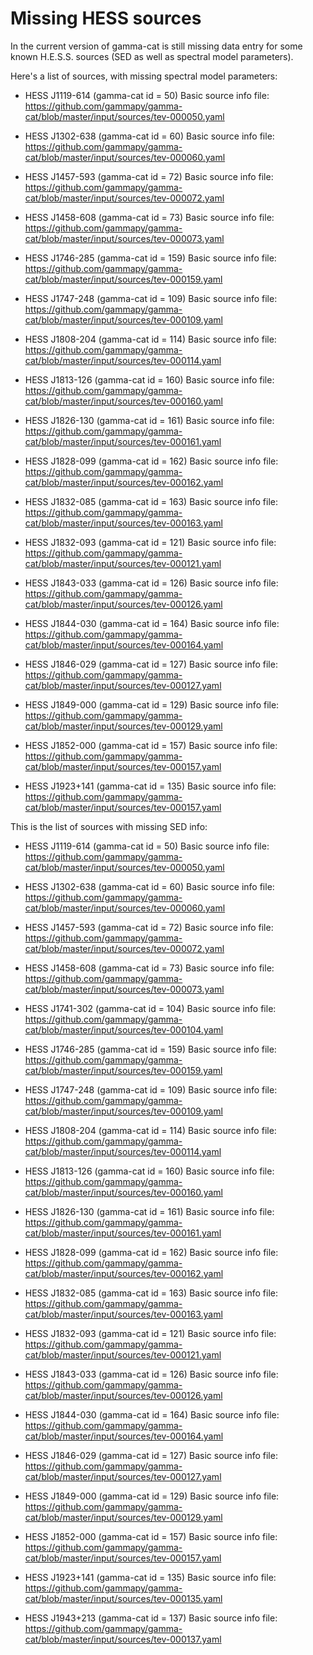 # Missing HESS sources

In the current version of gamma-cat is still missing data entry for some
known H.E.S.S. sources (SED as well as spectral model parameters).

Here's a list of sources, with missing spectral model parameters:

* HESS J1119-614 (gamma-cat id =  50)
    Basic source info file: https://github.com/gammapy/gamma-cat/blob/master/input/sources/tev-000050.yaml

* HESS J1302-638 (gamma-cat id =  60)
    Basic source info file: https://github.com/gammapy/gamma-cat/blob/master/input/sources/tev-000060.yaml

* HESS J1457-593 (gamma-cat id =  72)
    Basic source info file: https://github.com/gammapy/gamma-cat/blob/master/input/sources/tev-000072.yaml

* HESS J1458-608 (gamma-cat id =  73)
    Basic source info file: https://github.com/gammapy/gamma-cat/blob/master/input/sources/tev-000073.yaml

* HESS J1746-285 (gamma-cat id = 159)
    Basic source info file: https://github.com/gammapy/gamma-cat/blob/master/input/sources/tev-000159.yaml

* HESS J1747-248 (gamma-cat id = 109)
    Basic source info file: https://github.com/gammapy/gamma-cat/blob/master/input/sources/tev-000109.yaml

* HESS J1808-204 (gamma-cat id = 114)
    Basic source info file: https://github.com/gammapy/gamma-cat/blob/master/input/sources/tev-000114.yaml

* HESS J1813-126 (gamma-cat id = 160)
    Basic source info file: https://github.com/gammapy/gamma-cat/blob/master/input/sources/tev-000160.yaml

* HESS J1826-130 (gamma-cat id = 161)
    Basic source info file: https://github.com/gammapy/gamma-cat/blob/master/input/sources/tev-000161.yaml

* HESS J1828-099 (gamma-cat id = 162)
    Basic source info file: https://github.com/gammapy/gamma-cat/blob/master/input/sources/tev-000162.yaml

* HESS J1832-085 (gamma-cat id = 163)
    Basic source info file: https://github.com/gammapy/gamma-cat/blob/master/input/sources/tev-000163.yaml

* HESS J1832-093 (gamma-cat id = 121)
    Basic source info file: https://github.com/gammapy/gamma-cat/blob/master/input/sources/tev-000121.yaml

* HESS J1843-033 (gamma-cat id = 126)
    Basic source info file: https://github.com/gammapy/gamma-cat/blob/master/input/sources/tev-000126.yaml

* HESS J1844-030 (gamma-cat id = 164)
    Basic source info file: https://github.com/gammapy/gamma-cat/blob/master/input/sources/tev-000164.yaml

* HESS J1846-029 (gamma-cat id = 127)
    Basic source info file: https://github.com/gammapy/gamma-cat/blob/master/input/sources/tev-000127.yaml

* HESS J1849-000 (gamma-cat id = 129)
    Basic source info file: https://github.com/gammapy/gamma-cat/blob/master/input/sources/tev-000129.yaml

* HESS J1852-000 (gamma-cat id = 157)
    Basic source info file: https://github.com/gammapy/gamma-cat/blob/master/input/sources/tev-000157.yaml

* HESS J1923+141 (gamma-cat id = 135)
    Basic source info file: https://github.com/gammapy/gamma-cat/blob/master/input/sources/tev-000157.yaml

This is the list of sources with missing SED info:

* HESS J1119-614 (gamma-cat id =  50)
    Basic source info file: https://github.com/gammapy/gamma-cat/blob/master/input/sources/tev-000050.yaml

* HESS J1302-638 (gamma-cat id =  60)
    Basic source info file: https://github.com/gammapy/gamma-cat/blob/master/input/sources/tev-000060.yaml

* HESS J1457-593 (gamma-cat id =  72)
    Basic source info file: https://github.com/gammapy/gamma-cat/blob/master/input/sources/tev-000072.yaml

* HESS J1458-608 (gamma-cat id =  73)
    Basic source info file: https://github.com/gammapy/gamma-cat/blob/master/input/sources/tev-000073.yaml

* HESS J1741-302 (gamma-cat id = 104)
    Basic source info file: https://github.com/gammapy/gamma-cat/blob/master/input/sources/tev-000104.yaml

* HESS J1746-285 (gamma-cat id = 159)
    Basic source info file: https://github.com/gammapy/gamma-cat/blob/master/input/sources/tev-000159.yaml

* HESS J1747-248 (gamma-cat id = 109)
    Basic source info file: https://github.com/gammapy/gamma-cat/blob/master/input/sources/tev-000109.yaml

* HESS J1808-204 (gamma-cat id = 114)
    Basic source info file: https://github.com/gammapy/gamma-cat/blob/master/input/sources/tev-000114.yaml

* HESS J1813-126 (gamma-cat id = 160)
    Basic source info file: https://github.com/gammapy/gamma-cat/blob/master/input/sources/tev-000160.yaml

* HESS J1826-130 (gamma-cat id = 161)
    Basic source info file: https://github.com/gammapy/gamma-cat/blob/master/input/sources/tev-000161.yaml

* HESS J1828-099 (gamma-cat id = 162)
    Basic source info file: https://github.com/gammapy/gamma-cat/blob/master/input/sources/tev-000162.yaml

* HESS J1832-085 (gamma-cat id = 163)
    Basic source info file: https://github.com/gammapy/gamma-cat/blob/master/input/sources/tev-000163.yaml

* HESS J1832-093 (gamma-cat id = 121)
    Basic source info file: https://github.com/gammapy/gamma-cat/blob/master/input/sources/tev-000121.yaml

* HESS J1843-033 (gamma-cat id = 126)
    Basic source info file: https://github.com/gammapy/gamma-cat/blob/master/input/sources/tev-000126.yaml

* HESS J1844-030 (gamma-cat id = 164)
    Basic source info file: https://github.com/gammapy/gamma-cat/blob/master/input/sources/tev-000164.yaml

* HESS J1846-029 (gamma-cat id = 127)
    Basic source info file: https://github.com/gammapy/gamma-cat/blob/master/input/sources/tev-000127.yaml

* HESS J1849-000 (gamma-cat id = 129)
    Basic source info file: https://github.com/gammapy/gamma-cat/blob/master/input/sources/tev-000129.yaml

* HESS J1852-000 (gamma-cat id = 157)
    Basic source info file: https://github.com/gammapy/gamma-cat/blob/master/input/sources/tev-000157.yaml

* HESS J1923+141 (gamma-cat id = 135)
    Basic source info file: https://github.com/gammapy/gamma-cat/blob/master/input/sources/tev-000135.yaml

* HESS J1943+213 (gamma-cat id = 137)
    Basic source info file: https://github.com/gammapy/gamma-cat/blob/master/input/sources/tev-000137.yaml

